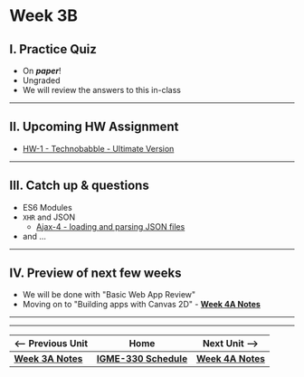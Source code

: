 # Week 3B

## I. Practice Quiz

- On ***paper***!
- Ungraded
- We will review the answers to this in-class


<hr>

## II. Upcoming HW Assignment

- [HW-1 - Technobabble - Ultimate Version](../hw/hw-1.md)

<hr>

## III. Catch up & questions
  - ES6 Modules
  - `XHR` and JSON
    - [Ajax-4 - loading and parsing JSON files](https://github.com/tonethar/IGME-330-Master/blob/master/notes/HW-ajax-4.md)
  - and ...

<hr>

## IV. Preview of next few weeks
- We will be done with "Basic Web App Review"
- Moving on to "Building apps with Canvas 2D" - [**Week 4A Notes**](./04A.md)

<hr><hr>


| <-- Previous Unit | Home | Next Unit -->
| --- | --- | --- 
|  [**Week 3A Notes**](./03A.md)  |  [**IGME-330 Schedule**](../schedule.md) | [**Week 4A Notes**](./04A.md)
